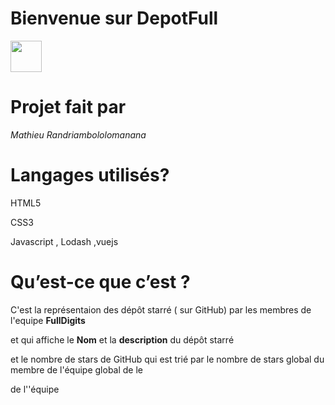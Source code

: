 # Bienvenue sur DepotFull

<img src="https://res.cloudinary.com/fulldigits/image/upload/v1536220113/fulldigits.svg" width="50px" height="50px" >

# Projet fait  par  
*Mathieu Randriambololomanana*

# Langages utilisés?

HTML5

CSS3

Javascript , Lodash ,vuejs

#  Qu’est-ce que c’est ?
C'est la représentaion des dépôt starré ( sur GitHub)  par les membres  de l'equipe **FullDigits**

et qui affiche le **Nom** et la **description** du dépôt starré 

et le nombre de stars de GitHub qui est trié  par le nombre de stars global du membre de l'équipe  global de le

de l''équipe



